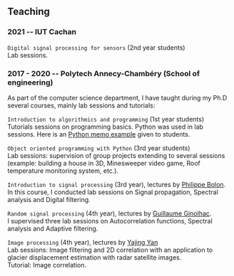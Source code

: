 ## Teaching

### 2021 -- IUT Cachan
`Digital signal processing for sensors` (2nd year students)
<br/>
Lab sessions.

### 2017 - 2020 -- Polytech Annecy-Chambéry (School of engineering)
As part of the computer science department, I have taught during my Ph.D several courses, mainly lab sessions and tutorials:

`Introduction to algorithmics and programming` (1st year students)
<br/>
Tutorials sessions on programming basics. Python was used in lab sessions. Here is an <a href="ahippert.github.io/pdfs/rappel_python.pdf" target="_blank">Python memo example</a> given to students.

`Object oriented programming with Python` (3rd year students)
<br/>
Lab sessions: supervision of group projects extending to several sessions (example: building a house in 3D, Minesweeper video game, Roof temperature monitoring system, etc.).

`Introduction to signal processing` (3rd year), lectures by [Philippe Bolon](https://www.univ-smb.fr/listic/presentation/membres/enseignants-chercheurs/philippe-bolon/).
<br/>
In this course, I conducted lab sessions on Signal propagation, Spectral analysis and Digital filtering.

`Random signal processing` (4th year), lectures by [Guillaume Ginolhac](https://www.univ-smb.fr/listic/presentation/membres/enseignants-chercheurs/guillaume-ginolhac/).
<br/>
I supervised three lab sessions on Autocorrelation functions, Spectral analysis and Adaptive filtering.

`Image processing` (4th year), lectures by [Yajing Yan](https://www.univ-smb.fr/listic/pages-en/yajing-yan-en/)
<br/>
Lab sessions: Image filtering and 2D correlation with an application to glacier displacement estimation with radar satellite images.
<br/>
Tutorial: Image correlation.
